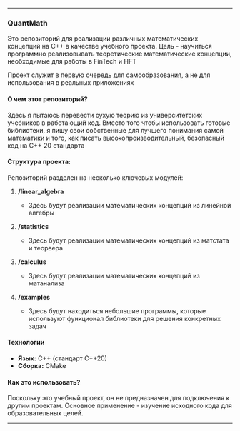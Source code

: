 ---

### **QuantMath**

Это репозиторий для реализации различных математических концепций на C++ в качестве учебного проекта. Цель - научиться программно реализовывать теоретические математические концепции, необходимые для работы в FinTech и HFT

Проект служит в первую очередь для самообразования, а не для использования в реальных приложениях

#### **О чем этот репозиторий?**

Здесь я пытаюсь перевести сухую теорию из университетских учебников в работающий код. Вместо того чтобы использовать готовые библиотеки, я пишу свои собственные для лучшего понимания самой математики и того, как писать высокопроизводительный, безопасный код на С++ 20 стандарта

#### **Структура проекта:**

Репозиторий разделен на несколько ключевых модулей:

1.  **/linear_algebra**
    *   Здесь будут реализации математических концепций из линейной алгебры

2.  **/statistics**
    *	Здесь будут реализации математических концепций из матстата и теорвера

3.  **/calculus**
    *	Здесь будут реализации математических концепций из матанализа  

4.  **/examples**
    *   Здесь будут находиться небольшие программы, которые используют функционал библиотеки для решения конкретных задач

#### **Технологии**

*   **Язык:** C++ (стандарт C++20)
*   **Сборка:** CMake

#### **Как это использовать?**

Поскольку это учебный проект, он не предназначен для подключения к другим проектам. Основное применение - изучение исходного кода для образовательных целей.

---
